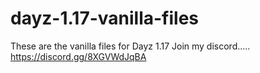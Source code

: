 # dayz-1.17-vanilla-files
These are the vanilla files for Dayz 1.17
Join my discord.....
https://discord.gg/8XGVWdJqBA
